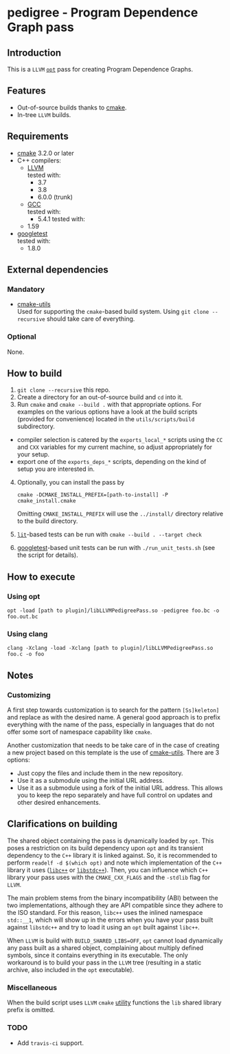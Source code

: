 
# pedigree - Program Dependence Graph pass

## Introduction

This is a `LLVM` [`opt`][1] pass for creating Program Dependence Graphs.


## Features

- Out-of-source builds thanks to [cmake][2].
- In-tree `LLVM` builds.


## Requirements

- [cmake][2] 3.2.0 or later
- C++ compilers:
  - [LLVM][3]  
  tested with:
    - 3.7
    - 3.8
    - 6.0.0 (trunk)
  - [GCC][4]  
  tested with:
    - 5.4.1
  tested with:
  - 1.59
- [googletest][6]  
  tested with:
  - 1.8.0


## External dependencies

### Mandatory

- [cmake-utils][9]  
  Used for supporting the `cmake`-based build system. Using `git clone --recursive` should take care of everything.

### Optional

None.


## How to build

1. `git clone --recursive` this repo.
2. Create a directory for an out-of-source build and `cd` into it.
3. Run `cmake` and `cmake --build .` with that appropriate options.
   For examples on the various options have a look at the build scripts (provided for convenience) located in the
   `utils/scripts/build` subdirectory.
  - compiler selection is catered by the `exports_local_*` scripts using the `CC` and `CXX` variables for my current 
   machine, so adjust appropriately for your setup.
  - export one of the `exports_deps_*` scripts, depending on the kind of setup you are interested in.
4. Optionally, you can install the pass by

   `cmake -DCMAKE_INSTALL_PREFIX=[path-to-install] -P cmake_install.cmake`

   Omitting `CMAKE_INSTALL_PREFIX` will use the `../install/` directory relative to the build directory.
5. [`lit`][7]-based tests can be run with `cmake --build . --target check`
6. [googletest][6]-based unit tests can be run with `./run_unit_tests.sh` (see the script for details).


## How to execute

### Using opt

`opt -load [path to plugin]/libLLVMPedigreePass.so -pedigree foo.bc -o foo.out.bc`

### Using clang

`clang -Xclang -load -Xclang [path to plugin]/libLLVMPedigreePass.so foo.c -o foo`
   

## Notes

### Customizing

A first step towards customization is to search for the pattern `[Ss]keleton]` and replace as with the desired name. A
general good approach is to prefix everything with the name of the pass, especially in languages that do not offer some
sort of namespace capability like `cmake`.

Another customization that needs to be take care of in the case of creating a new project based on this template is the
use of [cmake-utils][9]. There are 3 options:

- Just copy the files and include them in the new repository.
- Use it as a submodule using the initial URL address.
- Use it as a submodule using a fork of the initial URL address. This allows you to keep the repo separately and have
  full control on updates and other desired enhancements.

## Clarifications on building

The shared object containing the pass is dynamically loaded by `opt`. This poses a restriction on its build dependency
upon `opt` and its transient dependency to the `C++` library it is linked against. So, it is recommended to perform
`readelf -d $(which opt)` and note which implementation of the `C++` library it uses 
([`libc++`][10] or [`libstdc++`][11]). Then, you can influence which `C++` library your pass uses with the
`CMAKE_CXX_FLAGS` and the `-stdlib` flag for `LLVM`. 

The main problem stems from the binary incompatibility (ABI) between the two implementations, although they are API
compatible since they adhere to the ISO standard. For this reason, `libc++` uses the inlined namespace `std::__1`, which
will show up in the errors when you have your pass built against `libstdc++` and try to load it using an `opt` built
against `libc++`.

When `LLVM` is build with `BUILD_SHARED_LIBS=OFF`, `opt` cannot load dynamically any pass built as a shared object,
complaining about multiply defined symbols, since it contains everything in its executable. The only workaround is to
build your pass in the `LLVM` tree (resulting in a static archive, also included in the `opt` executable).

### Miscellaneous

When the build script uses `LLVM` `cmake` [utility][8] functions the `lib` shared library prefix is omitted.

### TODO

- Add `travis-ci` support.


[1]: http://llvm.org/docs/WritingAnLLVMPass.html
[2]: https://cmake.org
[3]: http://www.llvm.org
[4]: https://gcc.gnu.org
[6]: https://github.com/google/googletest
[7]: https://llvm.org/docs/CommandGuide/lit.html
[8]: http://llvm.org/docs/CMake.html#cmake-out-of-source-pass
[9]: https://github.com/compor/cmake-utils
[10]: https://libcxx.llvm.org/docs/
[11]: https://gcc.gnu.org/wiki/Libstdc++

